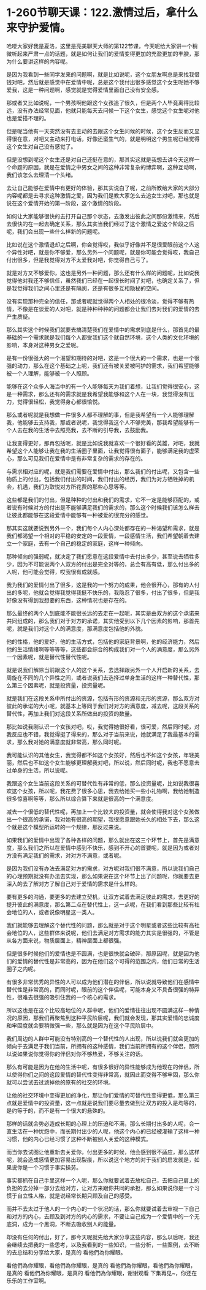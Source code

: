 # 1-260节聊天课：122.激情过后，拿什么来守护爱情。

哈喽大家好我是夏洛，这里是亮美聊天大师的第122节课，今天呢给大家讲一个稍微听起来严肃一点的话题，就是如何让我们的爱情变得更加的充盈更加的丰腴，那为什么要讲这样的内容呢。

是因为我看到一些同学发来的问题啊，就是比如说呢，这个女朋友啊总是来找我借钱对吧，然后就是感觉中在爱情中呢，总是这个我付出很多感觉这个女生呢她不够爱我，这是一种问题啊，感觉就是觉得爱情里面自己没有安全感。

那或者又比如说呢，一个男孩啊他跟这个女孩追了很久，但是两个人毕竟离得比较远，没有办法经常见面，他就只能每天去问候一下这个女生，感觉这个女生呢对他也是爱搭不理的。

但是呢当他有一天突然没有去主动的去跟这个女生问候的时候，这个女生反而又显得很在意，对吧又主动来打电话，好像还蛮生气的，就是明明这个男生呢已经觉得这个女生对自己没有感觉了。

但是没想到呢这个女生还是对自己还挺在意的，那其实这就是我想去讲今天这样一个命题的原因，就是在爱情之中男女之间的这种非常复杂的博弈啊，这种互动啊，我们该怎么去理清一个头绪。

去让自己能够在爱情中有更好的体验，那其实说白了呢，之前所教给大家的大部分内容呢都是去寻求这种激情之爱，因为我们是教大家怎么去追女生对吧，那也就是说在这个爱情开始的第一阶段，这个激情的阶段。

如何让大家能够很快的去打开自己那个状态，去激发出彼此之间那份激情来，然后去很快的在一起去确定关系，那么其实当我们经过了这个激情之爱这个阶段之后呢，我们会出现一些什么样新的问题呢。

比如说在这个激情退却之后啊，你会觉得哎，我似乎好像并不是很爱眼前这个人这个异性对吧，就是你不够爱，那么另外一个问题呢，就是你可能会觉得哎，我自己付出很多，但是我觉得对方不太爱我对吧，你觉得自己亏了。

就是对方又不够爱你，这也是另外一种问题，那么还有什么样的问题呢，比如说我觉得他对我还不够信任，虽然我们已经在一起很长时间了对吧，也确定关系了，但是我觉得我们之间心里还是有隔阂，还是有很多互相隐秘的空间。

没有实现那种完全的信任，那或者呢就觉得两个人相处的很冷淡，觉得不够有热情，不像是在谈爱的人对吧，就是种种种种的问题都会让我们去对我们的爱情的去产生质疑。

那么其实这个时候我们就要去搞清楚我们在爱情中的需求到底是什么，那首先的最基础的一个需求就是我们每个人都受我们这个就自然环境，这个人类的文化环境的影响，本身对这种男女之爱呢。

是有一份很强大的一个渴望和期待的对吧，这是一个很大的一个需求，也是一个很强的动力，那么在这个基础之上呢，我们还有被关爱被呵护的需求，我们希望能够被一个人理解，能够被一个人照顾。

能够在这个众多人海当中的有一个人能够每天为我们着想，让我们觉得很安心，这是一种需求，那么还有的需求就是我希望我能够和这个人在一块，我觉得没有压力，觉得很轻松，我觉得身心都很愉悦。

那么或者呢就是我想做一件很多人都不理解的事，但是我希望有一个人能够理解我，他能够去支持我，那或者说呢，我觉得我这个人不够完美，那我希望能够有一个人去在我的生活中去照亮我，去不断的引导我，去鼓励我。

让我变得更好，那再包括呢，就是比如说我就喜欢一个很好看的英雄，对吧，我就希望这个人能够让我在我的生活圈子里面，让我觉得很有面子，能够满足我的虚荣心，那么可见我们在爱情中是有非常复杂的需求的存在的。

与需求相对应的呢，就是我们需要在爱情中付出，那么我们的付出呢，又包含一些物质上的付出，包括我们付出的时间，我们付出的经历，我们为对方牺牲掉的机会，机遇，我们为取悦对方所花费的那些心思等等。

这些都是我们的付出，但是种种的付出和我们的需求，它不一定是能够匹配的，或者说有时候对方的付出是不能够满足我们的需求的，那么这个时候我们该怎么样去让彼此都能够在这段爱情中能够有一种被爱的很充分的感觉。

那其实这就要说到另外一个，我们每个人内心深处都存在的一种渴望和需求，就是我们都渴望一个相对的平稳的安定的一段爱情，一段感情生活，我们希望朝着去建立一个家庭，去有一个自己的稳定的家庭，这样一种倾向。

那种倾向的强弱呢，就决定了我们愿意在这段爱情中去付出多少，甚至说去牺牲多少，因为不可能说两个人双方的付出是完全对等的，总会有高有低，那么付出多的人呢，他可能会觉得，哎我很有成就感。

我为我们的爱情付出了很多，这是我的一个努力的成果，他会很开心，那有的人付出的多呢，他就会觉得我觉得我挺不快乐的，我隐忍了很多，付出了很多，但是我好像没有得到我想要的东西，这种情况也是存在的。

那么最终的两个人到底能不能很长远的去走在一起呢，其实是由双方的这个承诺来共同组成的，那么我们对于对方的承诺，其实他受到以下几个因素的影响，那首先呢，就是我们对这个人的满意度，那满意度包括他的外貌。

他的性格，他的爱好，他的生活方式，包括他的家庭背景啊，他的经济能力，然后他的生活情绪啊等等等等，这些都会综合的构成我们对一个人的满意度，那么另外一个因素呢，就是替代性替代性呢。

就是说我们解除当前跟这个人的这个关系，去选择跟另外一个人开启新的关系，去周旋在不同的几个异性之间，或者说我们去选择过单身生活的这样一种替代性，那么第三个因素呢，就是投资量，投资量呢。

就是我们在这段关系中所付出的资源，包括有形的资源和无形的资源，那么双方对彼此的承诺的大小呢，就基本上等同于我们对对方的满意度，减去呢，这段关系的替代性，再加上我们对这段关系所做出的投资的数量。

那比如说我刚认识一个女孩对吧，哎，我觉得她很好看，很可爱，然后同时呢，对我反应也不错，我觉得挺了得来的，那么对于当前来说，她就满足了我最基本的需求，那么我对她的满意度就非常高，那么同时呢。

我可能认识的其他女生，我觉得都不如这个女孩好，然后也不如这个女孩，年轻美丽，然后也不如这个女生能够更理解我对吧，所以说，然后同时呢，我也不愿意去过单身的生活，所以说呢。

我跟这个女生当前这段关系的可替代性有非常的低，那么投资量呢，比如说我很喜欢这个女孩，所以呢，我花费了很多心思，我去给她买一些小礼物啊，我给她制造很多惊喜啊等等，那么所以综合算下来就是很高的一个满意度。

减去一个很低的替代性呢，再加上一个比较大的投资量，就会使得我对这个女孩做出一个很高的承诺，我对她有很高的期望，我很愿意跟她长久的相处下去，那么这个就是这个模型所运转的一个规律，那反过来说。

如果我们的爱情中出现了各种各样的问题，那么就出在这三个环节上，首先是满意度，那么我们之所以在爱情中感到不快乐，感到不开心的首要呢，就是因为或者对方没有满足我们的需求，对对方不满意，或者呢。

是因为我们没有办法去满足对方的需求，对方呢对我们很不满意，所以说我们自己的心理预期就没有办法去实现，那么如果说在这个环节上出了问题呢，你就要去更深入的去了解对方了解自己对于爱情的需求是什么样的。

要有更多的沟通，要更多的去建立契机，让双方试着去满足彼此的需求，去更好的提升彼此的满意度，那么第二点在替代性上，这一点呢，在我们看到那些比较有社会地位的人，或者说像明星这一类人。

我们就能够去理解这个替代性的问题，那么就是对于这个明星或者这些比较有高社会地位的人，这些群体来说呢，他们去满足对方需求的能力其实是很强的，不管是从各方面来说，物质层面上，精神层面上都很强。

但是很多时候他们的爱情也是不圆满，也是很快就会破碎，那原因呢，就是因为他们的爱情的替代性是非常高的，因为在他们这个可得的范围之内，他们日常的生活圈子之内呢。

有很多非常优秀的异性的人可以成为他们潜在的伴侣，所以说就导致他们在感情中替代性是非常高的，而同时呢，眼前的这个伴侣呢，可能本身又不具备很强的特异性，很难去很强的吸引住我的一个核心的需求。

所以这也是在这个比较高地位的人群中呢，他们的爱情往往出现不圆满这样一种情况的原因，那我们再聚焦到这种平民阶层呢，我们就会发现，那其实爱情的忠诚度和牢固度就会要稍微强一些，那么就是因为在这个平民阶层中。

我们周边的人群中可能没有特别高的一个替代性的人出现，所以说我们就会更加的倾向于去满足于我们当前，所拥有的这种感情，我们当前所拥有的这个伴侣，那所以说如果说你觉得你的伴侣对你不够热爱，不够关注的话。

那么有可能是因为在他的生活中呢，有很多很好的异性能够成为他现在的伴侣，所以使得你们之间的这段爱情的替代性变得非常高，就因此而变得不够牢固，那么你就可以尝试去过滤掉他的原有的社交的环境。

让他的社交环境中变得更加的净化，那让你们爱情的可替代性变得更低，那么第三点就是爱情中的投资量，这一点就是说我们要尽量去做到让双方的投入是均等的，是约等于的，而不是有一个很大的悬殊的。

那样的话就会势必造成长期的心理上的压迫和不满，那么长期付出多的人呢，会一直生活在一种忧怨中，而长期付出少的人呢，他这个内心的已经被灌输了这样一种习惯，他的内心已经习惯了这种不断被别人关爱的这种模式。

而当你去试图让他重新去关爱你，付出更多的时候，他会感到很不适应，那么这样呢，就会造成感情更加容易出现裂痕，所以说这个地方的对于我们的启发就是，如果说你是一个习惯于事实操劳。

事实都抓在自己手里这样一个人呢，那么你就要试着去放松自己，去把自己肩上的负担的去分掉一部分去给对方，让对方来跟你共同的承担，那么如果说你是一个习惯于自立性人格，就是说经常长期只顾及自己的感受。

而并不去太过于他人的一个内心的一个状况的话，那么你就要试着去审视一下自己和对方的内心，去顾及到对方的内心的需求，不要让自己成为一个爱情中的一个无底洞，成为一个黑洞，不断去吸收别人的能量。

却没有任何的付出，好了，那今天呢就先给大家分享这些内容，那么以后呢，我还会继续去把我的一些思考，以及我看到的一些知识，一些分析，一些案例，去不断的去总结和分享给大家，是真的 看他們為你耀眼。

看他們為你耀眼，看他們為你耀眼，是真的 看他們為你耀眼，看他們為你耀眼，是真的 看他們為你耀眼，是真的 看他們為你耀眼，谢谢观看 下集再见~，你还在乐乐的工作室啊。

